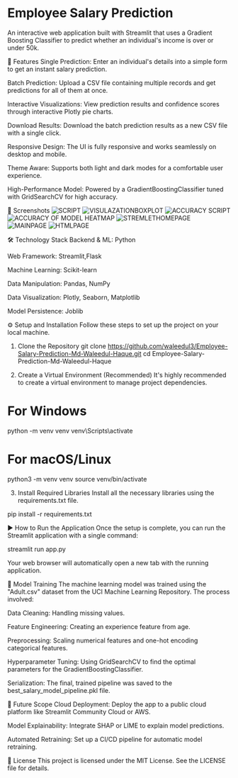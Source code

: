 # Employee Salary Prediction

An interactive web application built with Streamlit that uses a Gradient Boosting Classifier to predict whether an individual's income is over or under 50k.

🚀 Features
Single Prediction: Enter an individual's details into a simple form to get an instant salary prediction.

Batch Prediction: Upload a CSV file containing multiple records and get predictions for all of them at once.

Interactive Visualizations: View prediction results and confidence scores through interactive Plotly pie charts.

Download Results: Download the batch prediction results as a new CSV file with a single click.

Responsive Design: The UI is fully responsive and works seamlessly on desktop and mobile.

Theme Aware: Supports both light and dark modes for a comfortable user experience.

High-Performance Model: Powered by a GradientBoostingClassifier tuned with GridSearchCV for high accuracy.

📸 Screenshots
![SCRIPT](https://github.com/user-attachments/assets/7cc71ad9-a7b9-4189-a986-03da2df090a5)
![VISULAZATIONBOXPLOT](https://github.com/user-attachments/assets/e33d4101-c5a8-428b-aeac-a6ed53458fc3)
![ACCURACY SCRIPT](https://github.com/user-attachments/assets/6b4a8e3b-e161-47d3-8daf-6307c364d028)
![ACCURACY OF MODEL HEATMAP](https://github.com/user-attachments/assets/2e6924e3-cab6-43ae-873b-5528398f0c6f)
![STREMLETHOMEPAGE](https://github.com/user-attachments/assets/33e97bbc-1627-4ca8-b193-e676df7df211)
![MAINPAGE](https://github.com/user-attachments/assets/6d871c8b-afa1-41b0-b4d9-3827449396fd)
![HTMLPAGE](https://github.com/user-attachments/assets/22e644f2-84f3-436f-8040-ef70712b0dd5)




🛠️ Technology Stack
Backend & ML: Python

Web Framework: Streamlit,Flask

Machine Learning: Scikit-learn

Data Manipulation: Pandas, NumPy

Data Visualization: Plotly, Seaborn, Matplotlib

Model Persistence: Joblib

⚙️ Setup and Installation
Follow these steps to set up the project on your local machine.

1. Clone the Repository
git clone https://github.com/waleedul3/Employee-Salary-Prediction-Md-Waleedul-Haque.git
cd Employee-Salary-Prediction-Md-Waleedul-Haque

3. Create a Virtual Environment (Recommended)
It's highly recommended to create a virtual environment to manage project dependencies.

# For Windows
python -m venv venv
venv\Scripts\activate

# For macOS/Linux
python3 -m venv venv
source venv/bin/activate

3. Install Required Libraries
Install all the necessary libraries using the requirements.txt file.

pip install -r requirements.txt

▶️ How to Run the Application
Once the setup is complete, you can run the Streamlit application with a single command:

streamlit run app.py

Your web browser will automatically open a new tab with the running application.

🧠 Model Training
The machine learning model was trained using the "Adult.csv" dataset from the UCI Machine Learning Repository. The process involved:

Data Cleaning: Handling missing values.

Feature Engineering: Creating an experience feature from age.

Preprocessing: Scaling numerical features and one-hot encoding categorical features.

Hyperparameter Tuning: Using GridSearchCV to find the optimal parameters for the GradientBoostingClassifier.

Serialization: The final, trained pipeline was saved to the best_salary_model_pipeline.pkl file.

🌟 Future Scope
Cloud Deployment: Deploy the app to a public cloud platform like Streamlit Community Cloud or AWS.

Model Explainability: Integrate SHAP or LIME to explain model predictions.

Automated Retraining: Set up a CI/CD pipeline for automatic model retraining.

📜 License
This project is licensed under the MIT License. See the LICENSE file for details.
